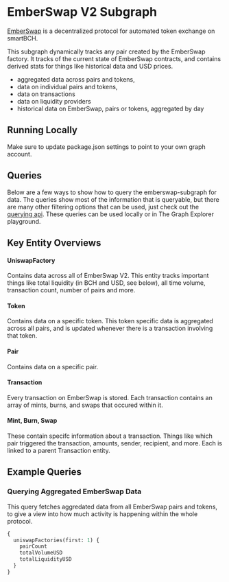 # EmberSwap V2 Subgraph

[EmberSwap](https://emberswap.com/) is a decentralized protocol for automated token exchange on smartBCH.

This subgraph dynamically tracks any pair created by the EmberSwap factory. It tracks of the current state of EmberSwap contracts, and contains derived stats for things like historical data and USD prices.

- aggregated data across pairs and tokens,
- data on individual pairs and tokens,
- data on transactions
- data on liquidity providers
- historical data on EmberSwap, pairs or tokens, aggregated by day

## Running Locally

Make sure to update package.json settings to point to your own graph account.

## Queries

Below are a few ways to show how to query the emberswap-subgraph for data. The queries show most of the information that is queryable, but there are many other filtering options that can be used, just check out the [querying api](https://thegraph.com/docs/graphql-api). These queries can be used locally or in The Graph Explorer playground.

## Key Entity Overviews

#### UniswapFactory

Contains data across all of EmberSwap V2. This entity tracks important things like total liquidity (in BCH and USD, see below), all time volume, transaction count, number of pairs and more.

#### Token

Contains data on a specific token. This token specific data is aggregated across all pairs, and is updated whenever there is a transaction involving that token.

#### Pair

Contains data on a specific pair.

#### Transaction

Every transaction on EmberSwap is stored. Each transaction contains an array of mints, burns, and swaps that occured within it.

#### Mint, Burn, Swap

These contain specifc information about a transaction. Things like which pair triggered the transaction, amounts, sender, recipient, and more. Each is linked to a parent Transaction entity.

## Example Queries

### Querying Aggregated EmberSwap Data

This query fetches aggredated data from all EmberSwap pairs and tokens, to give a view into how much activity is happening within the whole protocol.

```graphql
{
  uniswapFactories(first: 1) {
    pairCount
    totalVolumeUSD
    totalLiquidityUSD
  }
}
```
